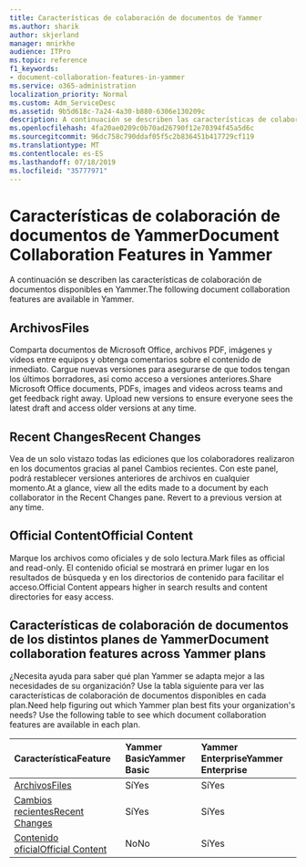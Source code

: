 ```yaml
---
title: Características de colaboración de documentos de Yammer
ms.author: sharik
author: skjerland
manager: mnirkhe
audience: ITPro
ms.topic: reference
f1_keywords:
- document-collaboration-features-in-yammer
ms.service: o365-administration
localization_priority: Normal
ms.custom: Adm_ServiceDesc
ms.assetid: 9b5d618c-7a24-4a30-b880-6306e130209c
description: A continuación se describen las características de colaboración de documentos disponibles en Yammer.
ms.openlocfilehash: 4fa20ae0209c0b70ad26790f12e70394f45a5d6c
ms.sourcegitcommit: 96dc758c790ddaf05f5c2b836451b417729cf119
ms.translationtype: MT
ms.contentlocale: es-ES
ms.lasthandoff: 07/18/2019
ms.locfileid: "35777971"
---
```

# <a name="document-collaboration-features-in-yammer"></a><span data-ttu-id="cccd2-103">Características de colaboración de documentos de Yammer</span><span class="sxs-lookup"><span data-stu-id="cccd2-103">Document Collaboration Features in Yammer</span></span>

<span data-ttu-id="cccd2-104">A continuación se describen las características de colaboración de documentos disponibles en Yammer.</span><span class="sxs-lookup"><span data-stu-id="cccd2-104">The following document collaboration features are available in Yammer.</span></span>
  
## <a name="files"></a><span data-ttu-id="cccd2-105">Archivos</span><span class="sxs-lookup"><span data-stu-id="cccd2-105">Files</span></span>
<span data-ttu-id="cccd2-106"><a name="bkmk_Files"> </a></span><span class="sxs-lookup"><span data-stu-id="cccd2-106"></span></span>

<span data-ttu-id="cccd2-p101">Comparta documentos de Microsoft Office, archivos PDF, imágenes y vídeos entre equipos y obtenga comentarios sobre el contenido de inmediato. Cargue nuevas versiones para asegurarse de que todos tengan los últimos borradores, así como acceso a versiones anteriores.</span><span class="sxs-lookup"><span data-stu-id="cccd2-p101">Share Microsoft Office documents, PDFs, images and videos across teams and get feedback right away. Upload new versions to ensure everyone sees the latest draft and access older versions at any time.</span></span>
  
## <a name="recent-changes"></a><span data-ttu-id="cccd2-109">Recent Changes</span><span class="sxs-lookup"><span data-stu-id="cccd2-109">Recent Changes</span></span>
<span data-ttu-id="cccd2-110"><a name="bkmk_RecentChanges"> </a></span><span class="sxs-lookup"><span data-stu-id="cccd2-110"></span></span>

<span data-ttu-id="cccd2-p102">Vea de un solo vistazo todas las ediciones que los colaboradores realizaron en los documentos gracias al panel Cambios recientes. Con este panel, podrá restablecer versiones anteriores de archivos en cualquier momento.</span><span class="sxs-lookup"><span data-stu-id="cccd2-p102">At a glance, view all the edits made to a document by each collaborator in the Recent Changes pane. Revert to a previous version at any time.</span></span>
  
## <a name="official-content"></a><span data-ttu-id="cccd2-113">Official Content</span><span class="sxs-lookup"><span data-stu-id="cccd2-113">Official Content</span></span>
<span data-ttu-id="cccd2-114"><a name="bkmk_OfficialContent"> </a></span><span class="sxs-lookup"><span data-stu-id="cccd2-114"></span></span>

<span data-ttu-id="cccd2-115">Marque los archivos como oficiales y de solo lectura.</span><span class="sxs-lookup"><span data-stu-id="cccd2-115">Mark files as official and read-only.</span></span> <span data-ttu-id="cccd2-116">El contenido oficial se mostrará en primer lugar en los resultados de búsqueda y en los directorios de contenido para facilitar el acceso.</span><span class="sxs-lookup"><span data-stu-id="cccd2-116">Official Content appears higher in search results and content directories for easy access.</span></span>
  
## <a name="document-collaboration-features-across-yammer-plans"></a><span data-ttu-id="cccd2-117">Características de colaboración de documentos de los distintos planes de Yammer</span><span class="sxs-lookup"><span data-stu-id="cccd2-117">Document collaboration features across Yammer plans</span></span>
<span data-ttu-id="cccd2-118"><a name="bkmk_OfficialContent"> </a></span><span class="sxs-lookup"><span data-stu-id="cccd2-118"></span></span>

<span data-ttu-id="cccd2-p104">¿Necesita ayuda para saber qué plan Yammer se adapta mejor a las necesidades de su organización? Use la tabla siguiente para ver las características de colaboración de documentos disponibles en cada plan.</span><span class="sxs-lookup"><span data-stu-id="cccd2-p104">Need help figuring out which Yammer plan best fits your organization's needs? Use the following table to see which document collaboration features are available in each plan.</span></span>
  
|<span data-ttu-id="cccd2-121">**Característica**</span><span class="sxs-lookup"><span data-stu-id="cccd2-121">**Feature**</span></span>|<span data-ttu-id="cccd2-122">**Yammer Basic**</span><span class="sxs-lookup"><span data-stu-id="cccd2-122">**Yammer Basic**</span></span>|<span data-ttu-id="cccd2-123">**Yammer Enterprise**</span><span class="sxs-lookup"><span data-stu-id="cccd2-123">**Yammer Enterprise**</span></span>|
|:-----|:-----|:-----|
|[<span data-ttu-id="cccd2-124">Archivos</span><span class="sxs-lookup"><span data-stu-id="cccd2-124">Files</span></span>](document-collaboration-features-in-yammer.md#files) <br/> |<span data-ttu-id="cccd2-125">Sí</span><span class="sxs-lookup"><span data-stu-id="cccd2-125">Yes</span></span>  <br/> |<span data-ttu-id="cccd2-126">Sí</span><span class="sxs-lookup"><span data-stu-id="cccd2-126">Yes</span></span>  <br/> |
|[<span data-ttu-id="cccd2-127">Cambios recientes</span><span class="sxs-lookup"><span data-stu-id="cccd2-127">Recent Changes</span></span>](document-collaboration-features-in-yammer.md#recent-changes) <br/> |<span data-ttu-id="cccd2-128">Sí</span><span class="sxs-lookup"><span data-stu-id="cccd2-128">Yes</span></span>  <br/> |<span data-ttu-id="cccd2-129">Sí</span><span class="sxs-lookup"><span data-stu-id="cccd2-129">Yes</span></span>  <br/> |
|[<span data-ttu-id="cccd2-130">Contenido oficial</span><span class="sxs-lookup"><span data-stu-id="cccd2-130">Official Content</span></span>](document-collaboration-features-in-yammer.md#official-content) <br/> |<span data-ttu-id="cccd2-131">No</span><span class="sxs-lookup"><span data-stu-id="cccd2-131">No</span></span>  <br/> |<span data-ttu-id="cccd2-132">Sí</span><span class="sxs-lookup"><span data-stu-id="cccd2-132">Yes</span></span>  <br/> |
   

